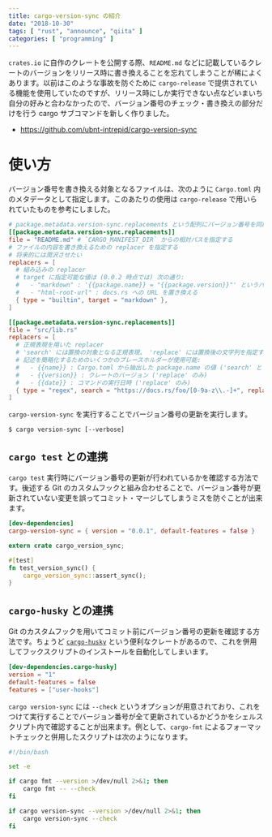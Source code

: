 ```yaml
---
title: cargo-version-sync の紹介
date: "2018-10-30"
tags: [ "rust", "announce", "qiita" ]
categories: [ "programming" ]
---
```


`crates.io` に自作のクレートを公開する際、`README.md` などに記載しているクレートのバージョンをリリース時に書き換えることを忘れてしまうことが稀によくあります。以前はこのような事故を防ぐために `cargo-release` で提供されている機能を使用していたのですが、リリース時にしか実行できない点などいまいち自分の好みと合わなかったので、バージョン番号のチェック・書き換えの部分だけを行う cargo サブコマンドを新しく作りました。

<!-- more -->

* https://github.com/ubnt-intrepid/cargo-version-sync

# 使い方

バージョン番号を書き換える対象となるファイルは、次のように `Cargo.toml` 内のメタデータとして指定します。このあたりの使用は `cargo-release` で用いられていたものを参考にしました。

```toml Cargo.toml
# package.metadata.version-sync.replacements という配列にバージョン番号を同期させたいターゲットを指定する（長い）。
[[package.metadata.version-sync.replacements]]
file = "README.md" # `CARGO_MANIFEST_DIR` からの相対パスを指定する
# ファイルの内容を書き換えるための replacer を指定する
# 将来的には潤沢させたい
replacers = [
  # 組み込みの replacer
  # target に指定可能な値は (0.0.2 時点では) 次の通り:
  #   - "markdown" : '{{package.name}} = "{{package.version}}"' というパターンを置き換える
  #   - "html-root-url" : docs.rs への URL を置き換える
  { type = "builtin", target = "markdown" },
]

[[package.metadata.version-sync.replacements]]
file = "src/lib.rs"
replacers = [
  # 正規表現を用いた replacer
  # 'search' には置換の対象となる正規表現、 'replace' には置換後の文字列を指定する
  # 記述を簡略化するためのいくつかのプレースホルダーが使用可能:
  #   - {{name}} : Cargo.toml から抽出した package.name の値 ('search' と 'replace' 両方で使用可能）
  #   - {{version}} : クレートのバージョン ('replace' のみ)
  #   - {{date}} : コマンドの実行日時 ('replace' のみ)
  { type = "regex", search = "https://docs.rs/foo/[0-9a-z\\.-]+", replace = "https://docs.rs/foo/{{version}}" },
]
```

`cargo-version-sync` を実行することでバージョン番号の更新を実行します。

```shell-session
$ cargo version-sync [--verbose]
```

## `cargo test` との連携
`cargo test` 実行時にバージョン番号の更新が行われているかを確認する方法です。後述する Git のカスタムフックと組み合わせることで、バージョン番号が更新されていない変更を誤ってコミット・マージしてしまうミスを防ぐことが出来ます。

```toml Cargo.toml
[dev-dependencies]
cargo-version-sync = { version = "0.0.1", default-features = false }
```

```rust tests/version_sync.rs
extern crate cargo_version_sync;

#[test]
fn test_version_sync() {
    cargo_version_sync::assert_sync();
}
```

## `cargo-husky` との連携

Git のカスタムフックを用いてコミット前にバージョン番号の更新を確認する方法です。ちょうど [`cargo-husky`](https://crates.io/crates/cargo-husky`) という便利なクレートがあるので、これを併用してフックスクリプトのインストールを自動化してしまいます。

```toml Cargo.toml
[dev-dependencies.cargo-husky]
version = "1"
default-features = false
features = ["user-hooks"]
```

`cargo version-sync` には `--check` というオプションが用意されており、これをつけて実行することでバージョン番号が全て更新されているかどうかをシェルスクリプト内で確認することが出来ます。例として、`cargo-fmt` によるフォーマットチェックと併用したスクリプトは次のようになります。

```sh .cargo-husky/hooks/pre-commit
#!/bin/bash

set -e

if cargo fmt --version >/dev/null 2>&1; then
    cargo fmt -- --check
fi

if cargo version-sync --version >/dev/null 2>&1; then
    cargo version-sync --check
fi
```

